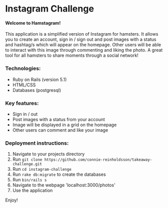 # Instagram Challenge

#### Welcome to Hamstagram!

This application is a simplified version of Instagram for hamsters. It allows you to create an account, sign in / sign out and post images with a status and hashtag/s which will appear on the homepage. Other users will be able to interact with this image through commenting and liking the photo. A great tool for all hamsters to share moments through a social network!

### Technologies:
- Ruby on Rails (version 5.1)
- HTML/CSS
- Databases (postgresql)

### Key features:
- Sign in / out
- Post images with a status from your account
- Image will be displayed in a grid on the homepage
- Other users can comment and like your image

### Deployment instructions:
1. Navigate to your projects directory
2. Run ```git clone https://github.com/connie-reinholdsson/takeaway-challenge.git```
3. Run ```cd instagram-challenge```
4. Run ```rake db:migrate``` to create the databases
5. Run `bin/rails s`
6. Navigate to the webpage 'localhost:3000/photos'
7. Use the application

Enjoy!
